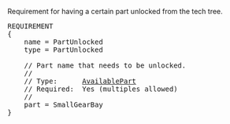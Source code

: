 Requirement for having a certain part unlocked from the tech tree.

<pre>
REQUIREMENT
{
    name = PartUnlocked
    type = PartUnlocked

    // Part name that needs to be unlocked.
    //
    // Type:      <a href="AvailablePart-Type">AvailablePart</a>
    // Required:  Yes (multiples allowed)
    //
    part = SmallGearBay
}
</pre>
